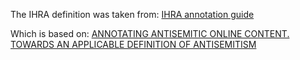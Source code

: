 The IHRA definition was taken from:
[IHRA annotation guide](https://acrobat.adobe.com/link/review?uri=urn%3Aaaid%3Ascds%3AUS%3A1f705d42-b26a-3f3e-9bdf-c845140ec8fe&viewer%21megaVerb=group-discover)


Which is based on:
[ANNOTATING ANTISEMITIC ONLINE CONTENT. TOWARDS AN APPLICABLE DEFINITION OF ANTISEMITISM ](https://arxiv.org/pdf/1910.01214)